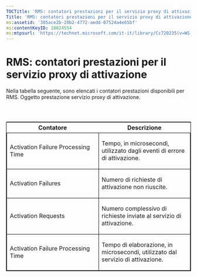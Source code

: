 ```yaml
---
TOCTitle: 'RMS: contatori prestazioni per il servizio proxy di attivazione'
Title: 'RMS: contatori prestazioni per il servizio proxy di attivazione'
ms:assetid: '305ace2b-20b2-4772-aedd-07524a4e65bf'
ms:contentKeyID: 18824554
ms:mtpsurl: 'https://technet.microsoft.com/it-it/library/Cc720235(v=WS.10)'
---
```


RMS: contatori prestazioni per il servizio proxy di attivazione
===============================================================

Nella tabella seguente, sono elencati i contatori prestazioni disponibili per RMS. Oggetto prestazione servizio proxy di attivazione.

###  

<p> </p>
<table style="border:1px solid black;">
<colgroup>
<col width="50%" />
<col width="50%" />
</colgroup>
<thead>
<tr class="header">
<th>Contatore</th>
<th>Descrizione</th>
</tr>
</thead>
<tbody>
<tr class="odd">
<td style="border:1px solid black;"><p>Activation Failure Processing Time</p></td>
<td style="border:1px solid black;"><p>Tempo, in microsecondi, utilizzato dagli eventi di errore di attivazione.</p></td>
</tr>
<tr class="even">
<td style="border:1px solid black;"><p>Activation Failures</p></td>
<td style="border:1px solid black;"><p>Numero di richieste di attivazione non riuscite.</p></td>
</tr>
<tr class="odd">
<td style="border:1px solid black;"><p>Activation Requests</p></td>
<td style="border:1px solid black;"><p>Numero complessivo di richieste inviate al servizio di attivazione.</p></td>
</tr>
<tr class="even">
<td style="border:1px solid black;"><p>Activation Failure Processing Time</p></td>
<td style="border:1px solid black;"><p>Tempo di elaborazione, in microsecondi, utilizzato dal servizio di attivazione.</p></td>
</tr>
</tbody>
</table>
